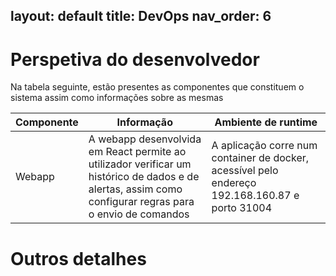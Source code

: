 layout: default
title: DevOps
nav_order: 6
---
# Perspetiva do desenvolvedor

Na tabela seguinte, estão presentes as componentes que constituem o sistema assim como informações sobre as mesmas

| Componente | Informação | Ambiente de runtime |
| ---------- | ---------- | ------------------- |
| Webapp     | A webapp desenvolvida em React permite ao utilizador verificar um histórico de dados e de alertas, assim como configurar regras para o envio de comandos | A aplicação corre num container de docker, acessível pelo endereço 192.168.160.87 e porto 31004 | 
# Outros detalhes
